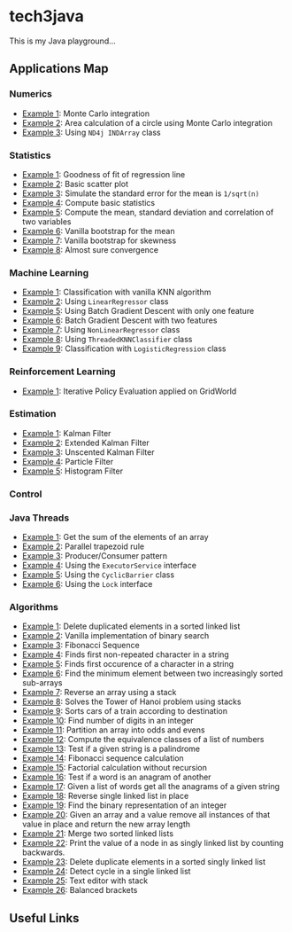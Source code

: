 # tech3java

This is my  Java playground...


## Applications Map



### Numerics 

- <a href="src/main/java/applications/numerics/Example1.java">Example 1</a>: Monte Carlo integration
- <a href="src/main/java/applications/numerics/Example2.java">Example 2</a>: Area calculation of a circle using Monte Carlo integration
- <a href="src/main/java/applications/numerics/Example3.java">Example 3</a>: Using ```ND4j INDArray``` class

### Statistics

- <a href="src/main/java/applications/statistics/Example1.java">Example 1</a>: Goodness of fit of regression line
- <a href="src/main/java/applications/statistics/Example2.java">Example 2</a>: Basic scatter plot
- <a href="src/main/java/applications/statistics/Example3.java">Example 3</a>: Simulate the standard error for the mean is ```1/sqrt(n)```
- <a href="#">Example 4</a>: Compute basic statistics
- <a href="#">Example 5</a>: Compute the mean, standard deviation and correlation of two variables
- <a href="#">Example 6</a>: Vanilla bootstrap for the mean
- <a href="#">Example 7</a>: Vanilla bootstrap for skewness
- <a href="#">Example 8</a>: Almost sure convergence
 

### Machine Learning

- <a href="src/main/java/applications/ml/Example1.java">Example 1</a>: Classification with vanilla KNN algorithm
- <a href="src/main/java/applications/ml/Example2.java">Example 2</a>: Using ```LinearRegressor``` class
- <a href="src/main/java/applications/ml/Example5.java">Example 5</a>: Using Batch Gradient Descent with only one feature
- <a href="src/main/java/applications/ml/Example6.java">Example 6</a>: Batch Gradient Descent with two features
- <a href="src/main/java/applications/ml/Example7.java">Example 7</a>: Using ```NonLinearRegressor``` class 
- <a href="src/main/java/applications/ml/Example8.java">Example 8</a>: Using ```ThreadedKNNClassifier``` class 
- <a href="src/main/java/applications/ml/Example9.java">Example 9</a>: Classification with ```LogisticRegression``` class 

### Reinforcement Learning

- <a href="src/main/java/applications/rl/Example1.java">Example 1</a>: Iterative Policy Evaluation applied on GridWorld


### Estimation

- <a href="#">Example 1</a>: Kalman Filter
- <a href="#">Example 2</a>: Extended Kalman Filter
- <a href="#">Example 3</a>: Unscented Kalman Filter
- <a href="#">Example 4</a>: Particle Filter
- <a href="#">Example 5</a>: Histogram Filter


### Control



### Java Threads

- <a href="src/main/java/applications/threading/Example1.java">Example 1</a>: Get the sum of the elements of an array
- <a href="src/main/java/applications/threading/Example2.java">Example 2</a>: Parallel trapezoid rule
- <a href="src/main/java/applications/threading/Example3.java">Example 3</a>: Producer/Consumer pattern
- <a href="src/main/java/applications/threading/Example4.java">Example 4</a>: Using the ```ExecutorService``` interface
- <a href="src/main/java/applications/threading/Example5.java">Example 5</a>: Using the ```CyclicBarrier``` class
- <a href="src/main/java/applications/threading/Example6.java">Example 6</a>: Using the ```Lock``` interface

### Algorithms


- <a href="src/main/java/applications/algorithms/Example1.java">Example 1</a>: Delete duplicated elements in a sorted linked list
- <a href="src/main/java/applications/algorithms/Example2.java">Example 2</a>: Vanilla implementation of binary search
- <a href="src/main/java/applications/algorithms/Example3.java">Example 3</a>: Fibonacci Sequence
- <a href="src/main/java/applications/algorithms/Example4.java">Example 4</a>: Finds first non-repeated character in a string
- <a href="src/main/java/applications/algorithms/Example5.java">Example 5</a>: Finds first occurence of a character in a string
- <a href="src/main/java/applications/algorithms/Example6.java">Example 6</a>: Find the minimum element between two increasingly sorted sub-arrays
- <a href="src/main/java/applications/algorithms/Example7.java">Example 7</a>: Reverse an array using a stack
- <a href="src/main/java/applications/algorithms/Example8.java">Example 8</a>: Solves the Tower of Hanoi problem using stacks
- <a href="src/main/java/applications/algorithms/Example9.java">Example 9</a>: Sorts cars of a train according to destination
- <a href="src/main/java/applications/algorithms/Example10.java">Example 10</a>: Find number of digits in an integer
- <a href="src/main/java/applications/algorithms/Example11.java">Example 11</a>: Partition an array into odds and evens
- <a href="src/main/java/applications/algorithms/Example12.java">Example 12</a>: Compute the equivalence classes of a list of numbers
- <a href="src/main/java/applications/algorithms/Example13.java">Example 13</a>: Test if a given string is a palindrome
- <a href="src/main/java/applications/algorithms/Example14.java">Example 14</a>: Fibonacci sequence calculation
- <a href="src/main/java/applications/algorithms/Example15.java">Example 15</a>: Factorial calculation without recursion
- <a href="src/main/java/applications/algorithms/Example16.java">Example 16</a>: Test if a word is an anagram of another
- <a href="src/main/java/applications/algorithms/Example17.java">Example 17</a>: Given a list of words get all the anagrams of a given string
- <a href="src/main/java/applications/algorithms/Example18.java">Example 18</a>: Reverse single linked list in place
- <a href="src/main/java/applications/algorithms/Example19.java">Example 19</a>: Find the binary representation of an integer
- <a href="src/main/java/applications/algorithms/Example20.java">Example 20</a>: Given an array and a value remove all instances of that value in place and return the new array length
- <a href="src/main/java/applications/algorithms/Example21.java">Example 21</a>: Merge two sorted linked lists
- <a href="src/main/java/applications/algorithms/Example22.java">Example 22</a>: Print the value of a node in as singly linked list by counting backwards.
- <a href="src/main/java/applications/algorithms/Example23.java">Example 23</a>: Delete duplicate elements in a sorted singly linked list
- <a href="src/main/java/applications/algorithms/Example24.java">Example 24</a>: Detect cycle in a single linked list
- <a href="src/main/java/applications/algorithms/Example25.java">Example 25</a>: Text editor with stack
- <a href="src/main/java/applications/algorithms/Example26.java">Example 26</a>: Balanced brackets

## Useful Links

 

